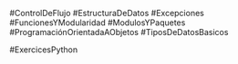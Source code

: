 #ControlDeFlujo
#EstructuraDeDatos
#Excepciones
#FuncionesYModularidad
#ModulosYPaquetes
#ProgramaciónOrientadaAObjetos
#TiposDeDatosBasicos 

#ExercicesPython

